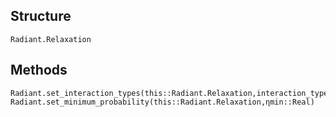 ## Structure
```@docs
Radiant.Relaxation
```

## Methods
```@docs
Radiant.set_interaction_types(this::Radiant.Relaxation,interaction_types)
Radiant.set_minimum_probability(this::Radiant.Relaxation,ηmin::Real)
```